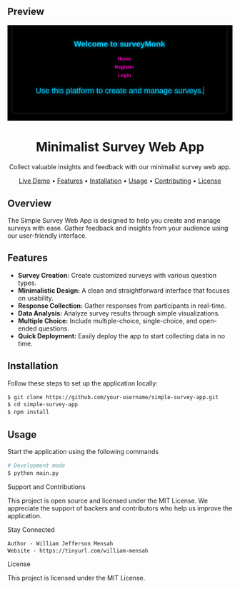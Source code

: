 ## Preview
<div align="center">
  <img src="/static/Screenshot%20from%202023-08-30%2010-31-08.png" alt="Preview">
</div>

<h1 align="center">Minimalist Survey Web App</h1>

<p align="center">
  Collect valuable insights and feedback with our minimalist survey web app.
</p>

<p align="center">
  <a href="https://your.app.demo.link">Live Demo</a> •
  <a href="#features">Features</a> •
  <a href="#installation">Installation</a> •
  <a href="#usage">Usage</a> •
  <a href="#contributing">Contributing</a> •
  <a href="#license">License</a>
</p>

## Overview

The Simple Survey Web App is designed to help you create and manage surveys with ease. Gather feedback and insights from your audience using our user-friendly interface.

## Features

- **Survey Creation:** Create customized surveys with various question types.
- **Minimalistic Design:** A clean and straightforward interface that focuses on usability.
- **Response Collection:** Gather responses from participants in real-time.
- **Data Analysis:** Analyze survey results through simple visualizations.
- **Multiple Choice:** Include multiple-choice, single-choice, and open-ended questions.
- **Quick Deployment:** Easily deploy the app to start collecting data in no time.

## Installation

Follow these steps to set up the application locally:

```bash
$ git clone https://github.com/your-username/simple-survey-app.git
$ cd simple-survey-app
$ npm install
```

## Usage

Start the application using the following commands

```bash
# Development mode
$ python main.py
```

Support and Contributions

This project is open source and licensed under the MIT License. We appreciate the support of backers and contributors who help us improve the application.

Stay Connected

    Author - William Jefferson Mensah
    Website - https://tinyurl.com/william-mensah

License

This project is licensed under the MIT License.